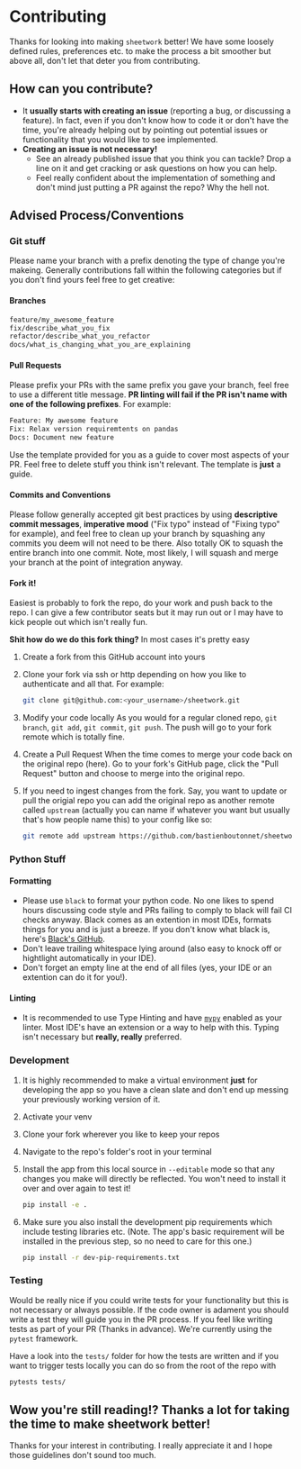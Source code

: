 # Contributing

Thanks for looking into making `sheetwork` better! We have some loosely defined rules, preferences etc. to make the process a bit smoother but above all, don't let that deter you from contributing.

## How can you contribute?

- It **usually starts with creating an issue** (reporting a bug, or discussing a feature). In fact, even if you don't know how to code it or don't have the time, you're already helping out by pointing out potential issues or functionality that you would like to see implemented.
- **Creating an issue is not necessary!**
  - See an already published issue that you think you can tackle? Drop a line on it and get cracking or ask questions on how you can help.
  - Feel really confident about the implementation of something and don't mind just putting a PR against the repo? Why the hell not.

## Advised Process/Conventions

### Git stuff

Please name your branch with a prefix denoting the type of change you're makeing. Generally contributions fall within the following categories but if you don't find yours feel free to get creative:

#### Branches

```bash
feature/my_awesome_feature
fix/describe_what_you_fix
refactor/describe_what_you_refactor
docs/what_is_changing_what_you_are_explaining
```

#### Pull Requests

Please prefix your PRs with the same prefix you gave your branch, feel free to use a different title message. **PR linting will fail if the PR isn't name with one of the following prefixes**. For example:

```txt
Feature: My awesome feature
Fix: Relax version requiremtents on pandas
Docs: Document new feature
```

Use the template provided for you as a guide to cover most aspects of your PR. Feel free to delete stuff you think isn't relevant. The template is **just** a guide.

#### Commits and Conventions

Please follow generally accepted git best practices by using **descriptive commit messages**, **imperative mood** ("Fix typo" instead of "Fixing typo" for example), and feel free to clean up your branch by squashing any commits you deem will not need to be there. Also totally OK to squash the entire branch into one commit. Note, most likely, I will squash and merge your branch at the point of integration anyway.

#### Fork it!

Easiest is probably to fork the repo, do your work and push back to the repo. I can give a few contributor seats but it may run out or I may have to kick people out which isn't really fun.

**Shit how do we do this fork thing?**
In most cases it's pretty easy

1. Create a fork from this GitHub account into yours
2. Clone your fork via ssh or http depending on how you like to authenticate and all that. For example:

    ```bash
    git clone git@github.com:<your_username>/sheetwork.git
    ```

3. Modify your code locally
As you would for a regular cloned repo, `git branch`, `git add`, `git commit`, `git push`.
The push will go to your fork remote which is totally fine.

4. Create a Pull Request
When the time comes to merge your code back on the original repo (here). Go to your fork's GitHub page, click the "Pull Request" button and choose to merge into the original repo.

5. If you need to ingest changes from the fork. Say, you want to update or pull the origial repo you can add the original repo as another remote called `upstream` (actually you can name if whatever you want but usually that's how people name this) to your config like so:

    ```bash
    git remote add upstream https://github.com/bastienboutonnet/sheetwork.git
    ```

### Python Stuff

#### Formatting

- Please use `black` to format your python code. No one likes to spend hours discussing code style and PRs failing to comply to black will fail CI checks anyway. Black comes as an extention in most IDEs, formats things for you and is just a breeze. If you don't know what black is, here's [Black's GitHub](https://github.com/psf/black).
- Don't leave trailing whitespace lying around (also easy to knock off or hightlight automatically in your IDE).
- Don't forget an empty line at the end of all files (yes, your IDE or an extention can do it for you!).

#### Linting

- It is recommended to use Type Hinting and have [`mypy`](http://mypy-lang.org/) enabled as your linter. Most IDE's have an extension or a way to help with this. Typing isn't necessary but **really, really** preferred.

### Development

1. It is highly recommended to make a virtual environment **just** for developing the app so you have a clean slate and don't end up messing your previously working version of it.
2. Activate your venv
3. Clone your fork wherever you like to keep your repos
4. Navigate to the repo's folder's root in your terminal
5. Install the app from this local source in `--editable` mode so that any changes you make will directly be reflected. You won't need to install it over and over again to test it!

    ```bash
    pip install -e .
    ```

6. Make sure you also install the development pip requirements which include testing libraries etc. (Note. The app's basic requirement will be installed in the previous step, so no need to care for this one.)

    ```bash
    pip install -r dev-pip-requirements.txt
    ```

### Testing

Would be really nice if you could write tests for your functionality but this is not necessary or always possible. If the code owner is adament you should write a test they will guide you in the PR process. If you feel like writing tests as part of your PR (Thanks in advance). We're currently using the `pytest` framework.

Have a look into the `tests/` folder for how the tests are written and if you want to trigger tests locally you can do so from the root of the repo with

```bash
pytests tests/
```

## Wow you're still reading!? Thanks a lot for taking the time to make sheetwork better!

Thanks for your interest in contributing. I really appreciate it and I hope those guidelines don't sound too much.
